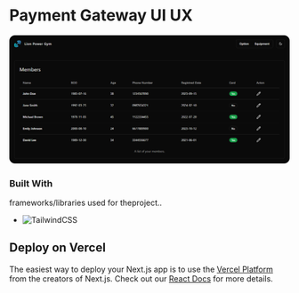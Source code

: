 # Payment Gateway  UI UX
![dp](https://github.com/senethmendis/lion-power-gym/blob/dev/client/public/Screenshot%202024-11-15%20221911-modified.png)

### Built With

 frameworks/libraries used for theproject..

* ![TailwindCSS](https://img.shields.io/badge/tailwindcss-%2338B2AC.svg?style=for-the-badge&logo=tailwind-css&logoColor=white)





## Deploy on Vercel

The easiest way to deploy your Next.js app is to use the [Vercel Platform](https://vercel.com/new?utm_medium=default-template&filter=next.js&utm_source=create-next-app&utm_campaign=create-next-app-readme) from the creators of Next.js.
Check out our [React Docs](https://react.dev/) for more details.
